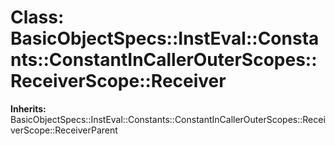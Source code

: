 # Class: BasicObjectSpecs::InstEval::Constants::ConstantInCallerOuterScopes::ReceiverScope::Receiver
**Inherits:** BasicObjectSpecs::InstEval::Constants::ConstantInCallerOuterScopes::ReceiverScope::ReceiverParent
    




